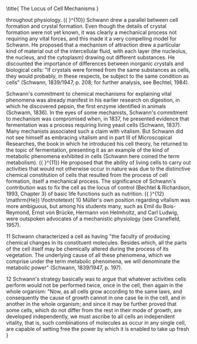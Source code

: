\title{
The Locus of Cell Mechanisms
}

throughout physiology. \({ }^{10}\) Schwann drew a parallel between cell formation and crystal formation. Even though the details of crystal formation were not yet known, it was clearly a mechanical process not requiring any vital forces, and this made it a very compelling model for Schwann. He proposed that a mechanism of attraction drew a particular kind of material out of the intercellular fluid, with each layer (the nucleolus, the nucleus, and the cytoplasm) drawing out different substances. He discounted the importance of differences between inorganic crystals and biological cells: "If crystals were formed from the same substances as cells, they would probably, in these respects, be subject to the same condition as cells" (Schwann, 1839/1947, p. 208; for further analysis, see Bechtel, 1984).

Schwann's commitment to chemical mechanisms for explaining vital phenomena was already manifest in his earlier research on digestion, in which he discovered pepsin, the first enzyme identified in animals (Schwann, 1836). In the eyes of some mechanists, Schwann's commitment to mechanism was compromised when, in 1837, he presented evidence that fermentation was a process requiring living yeast cells (Schwann, 1837). Many mechanists associated such a claim with vitalism. But Schwann did not see himself as embracing vitalism and in part III of Microscopical Researches, the book in which he introduced his cell theory, he returned to the topic of fermentation, presenting it as an example of the kind of metabolic phenomena exhibited in cells (Schwann here coined the term metabolism). \({ }^{11}\) He proposed that the ability of living cells to carry out activities that would not otherwise occur in nature was due to the distinctive chemical constitution of cells that resulted from the process of cell formation, itself a mechanical process. The significance of Schwann's contribution was to fix the cell as the locus of control (Bechtel \& Richardson, 1993, Chapter 3) of basic life functions such as nutrition. \({ }^{12} \mathrm{He}\)
\footnotetext{
10 Müller's own position regarding vitalism was more ambiguous, but among his students many, such as Emil du Bois-Reymond, Ernst von Brücke, Hermann von Helmholtz, and Carl Ludwig, were outspoken advocates of a mechanistic physiology (see Cranefield, 1957).

11 Schwann characterized a cell as having "the faculty of producing chemical changes in its constituent molecules. Besides which, all the parts of the cell itself may be chemically altered during the process of its vegetation. The underlying cause of all these phenomena, which we comprise under the term metabolic phenomena, we will denominate the metabolic power" (Schwann, 1839/1947, p. 197).

12 Schwann's strategy basically was to argue that whatever activities cells perform would not be performed twice, once in the cell, then again in the whole organism: "Now, as all cells grow according to the same laws, and consequently the cause of growth cannot in one case lie in the cell, and in another in the whole organism; and since it may be further proved that some cells, which do not differ from the rest in their mode of growth, are developed independently, we must ascribe to all cells an independent vitality, that is, such combinations of molecules as occur in any single cell, are capable of setting free the power by which it is enabled to take up fresh
}
